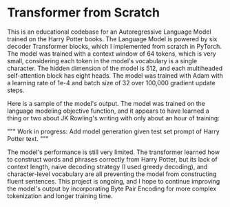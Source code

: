 # Transformer from Scratch
This is an educational codebase for an Autoregressive Language Model trained on the Harry Potter books. The Language Model is powered by six decoder Transformer blocks, which I implemented from scratch in PyTorch. The model was trained with a context window of 64 tokens, which is very small, considering each token in the model's vocabulary is a single character. The hidden dimension of the model is 512, and each multiheaded self-attention block has eight heads. The model was trained with Adam with a learning rate of 1e-4 and batch size of 32 over 100,000 gradient update steps.

Here is a sample of the model's output. The model was trained on the language modeling objective function, and it appears to have learned a thing or two about JK Rowling's writing with only about an hour of training:

"""
Work in progress: Add model generation given test set prompt of Harry Potter text.
"""

The model's performance is still very limited. The transformer learned how to construct words and phrases correctly from Harry Potter, but its lack of context length, naive decoding strategy (I used greedy decoding), and character-level vocabulary are all preventing the model from constructing fluent sentences. This project is ongoing, and I hope to continue improving the model's output by incorporating Byte Pair Encoding for more complex tokenization and longer training time.

